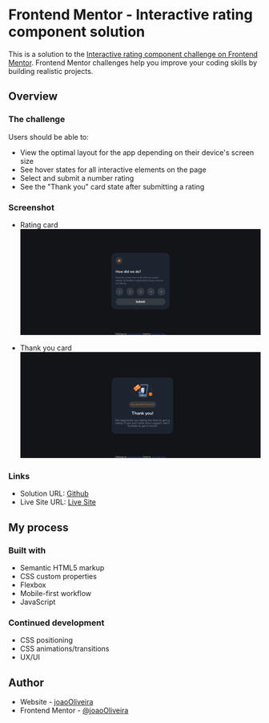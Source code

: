 # Frontend Mentor - Interactive rating component solution

This is a solution to the [Interactive rating component challenge on Frontend Mentor](https://www.frontendmentor.io/challenges/interactive-rating-component-koxpeBUmI). Frontend Mentor challenges help you improve your coding skills by building realistic projects. 

## Overview

### The challenge

Users should be able to:

- View the optimal layout for the app depending on their device's screen size
- See hover states for all interactive elements on the page
- Select and submit a number rating
- See the "Thank you" card state after submitting a rating

### Screenshot

- Rating card
![component front card](./images/front.png "Rating card")

- Thank you card
![component thank you card](./images/back.png "Thank you card")

### Links

- Solution URL: [Github](https://github.com/johnjoker13/johnjoker13.github.io)
- Live Site URL: [Live Site](https://johnjoker13.github.io/html/index.html)

## My process

### Built with

- Semantic HTML5 markup
- CSS custom properties
- Flexbox
- Mobile-first workflow
- JavaScript

### Continued development

- CSS positioning
- CSS animations/transitions
- UX/UI

## Author

- Website - [joaoOliveira](https://joao-oliveira-avelino.vercel.app/)
- Frontend Mentor - [@joaoOliveira](https://www.frontendmentor.io/profile/johnjoker13)
